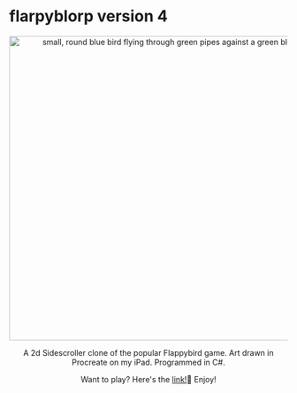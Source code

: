 # flarpyblorp version 4
<div id="header" align="center">

<img src="https://i.imgur.com/yHHx1xn.png" alt="small, round blue bird flying through green pipes against a green blue and white cityscape" height="550px" width="700px">

A 2d Sidescroller clone of the popular Flappybird game. Art drawn in Procreate on my iPad. Programmed in C#. 

Want to play? Here's the <a href="https://jinxcodex00.itch.io/flarpy-blorp">link!</a>🐤 Enjoy!
</div>
